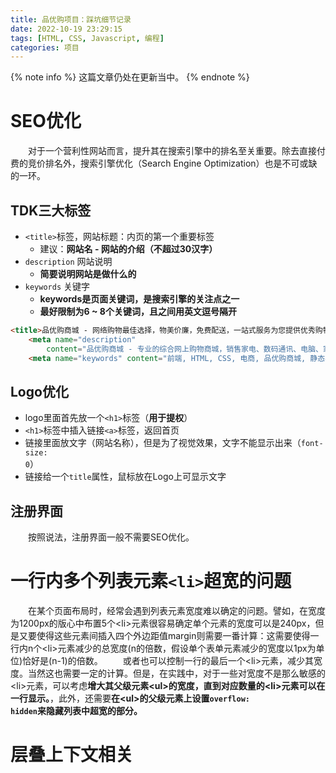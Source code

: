 ```yaml
---
title: 品优购项目：踩坑细节记录
date: 2022-10-19 23:29:15
tags: [HTML, CSS, Javascript, 编程]
categories: 项目
---
```

{% note info %}
这篇文章仍处在更新当中。
{% endnote %}

# SEO优化
&emsp;&emsp;对于一个营利性网站而言，提升其在搜索引擎中的排名至关重要。除去直接付费的竞价排名外，搜索引擎优化（Search Engine Optimization）也是不可或缺的一环。

## TDK三大标签

- <code>&lt;title&gt;</code>标签，网站标题：内页的第一个重要标签 
    - 建议：**网站名 - 网站的介绍（不超过30汉字）**
- <code>description</code> 网站说明
    - **简要说明网站是做什么的**
- <code>keywords</code> 关键字
    - **keywords是页面关键词，是搜索引擎的关注点之一**
    - **最好限制为6 ~ 8个关键词，且之间用英文逗号隔开**

``` HTML 品优购网站的三大标签
<title>品优购商城 - 网络购物最佳选择，物美价廉，免费配送，一站式服务为您提供优秀购物体验！</title>
    <meta name="description"
        content="品优购商城 - 专业的综合网上购物商城，销售家电、数码通讯、电脑、家居百货、服装服饰、母婴、图书、食品等数万个品牌优质商品。便捷、诚信的服务，为您提供愉悦的网上购物体验！" />
    <meta name="keywords" content="前端, HTML, CSS, 电商, 品优购商城, 静态界面">
```

## Logo优化
- logo里面首先放一个<code>&lt;h1&gt;</code>标签（**用于提权**）
- <code>&lt;h1&gt;</code>标签中插入链接<code>&lt;a&gt;</code>标签，返回首页
- 链接里面放文字（网站名称），但是为了视觉效果，文字不能显示出来（<code>font-size: 0</code>）
- 链接给一个<code>title</code>属性，鼠标放在Logo上可显示文字
<!-- more -->

## 注册界面
&emsp;&emsp;按照说法，注册界面一般不需要SEO优化。

# 一行内多个列表元素<code>&lt;li&gt;</code>超宽的问题
&emsp;&emsp;在某个页面布局时，经常会遇到列表元素宽度难以确定的问题。譬如，在宽度为1200px的版心中布置5个&lt;li&gt;元素很容易确定单个元素的宽度可以是240px，但是又要使得这些元素间插入四个外边距值margin则需要一番计算：这需要使得一行内n个&lt;li&gt;元素减少的总宽度(n的倍数，假设单个表单元素减少的宽度以1px为单位)恰好是(n-1)的倍数。
&emsp;&emsp;或者也可以控制一行的最后一个&lt;li&gt;元素，减少其宽度。当然这也需要一定的计算。但是，在实践中，对于一些对宽度不是那么敏感的&lt;li&gt;元素，可以考虑**增大其父级元素&lt;ul&gt;的宽度，直到对应数量的&lt;li&gt;元素可以在一行显示。**，此外，还需要**在&lt;ul&gt;的父级元素上设置<code>overflow: hidden</code>来隐藏列表中超宽的部分。**

# 层叠上下文相关
